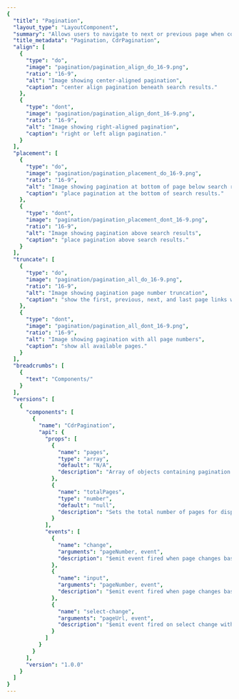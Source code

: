 ```yaml
---
{
  "title": "Pagination",
  "layout_type": "LayoutComponent",
  "summary": "Allows users to navigate to next or previous page when content is split into several pages",
  "title_metadata": "Pagination, CdrPagination",
  "align": [
    {
      "type": "do",
      "image": "pagination/pagination_align_do_16-9.png",
      "ratio": "16-9",
      "alt": "Image showing center-aligned pagination",
      "caption": "center align pagination beneath search results."
    },
    {
      "type": "dont",
      "image": "pagination/pagination_align_dont_16-9.png",
      "ratio": "16-9",
      "alt": "Image showing right-aligned pagination",
      "caption": "right or left align pagination."
    }
  ],
  "placement": [
    {
      "type": "do",
      "image": "pagination/pagination_placement_do_16-9.png",
      "ratio": "16-9",
      "alt": "Image showing pagination at bottom of page below search results",
      "caption": "place pagination at the bottom of search results."
    },
    {
      "type": "dont",
      "image": "pagination/pagination_placement_dont_16-9.png",
      "ratio": "16-9",
      "alt": "Image showing pagination above search results",
      "caption": "place pagination above search results."
    }
  ],
  "truncate": [
    {
      "type": "do",
      "image": "pagination/pagination_all_do_16-9.png",
      "ratio": "16-9",
      "alt": "Image showing pagination page number truncation",
      "caption": "show the first, previous, next, and last page links when possible. If not, use the degraded designs."
    },
    {
      "type": "dont",
      "image": "pagination/pagination_all_dont_16-9.png",
      "ratio": "16-9",
      "alt": "Image showing pagination with all page numbers",
      "caption": "show all available pages."
    }
  ],
  "breadcrumbs": [
    {
      "text": "Components/"
    }
  ],
  "versions": [
    {
      "components": [
        {
          "name": "CdrPagination",
          "api": {
            "props": [
              {
                "name": "pages",
                "type": "array",
                "default": "N/A",
                "description": "Array of objects containing pagination data. Objects have structure of { page: number, url: string }. Required."
              },
              {
                "name": "totalPages",
                "type": "number",
                "default": "null",
                "description": "Sets the total number of pages for displaying \"Page x of <totalPages>\". Sometimes the total number of pages is different than total page data objects in the pages array. For example, if only the next and previous pages are provided."
              }
            ],
            "events": [
              {
                "name": "change",
                "arguments": "pageNumber, event",
                "description": "$emit event fired when page changes based on user interaction by clicking a link or selecting an option from the select on mobile."
              },
              {
                "name": "input",
                "arguments": "pageNumber, event",
                "description": "$emit event fired when page changes based on user interaction by clicking a link or selecting an option from the select on mobile."
              },
              {
                "name": "select-change",
                "arguments": "pageUrl, event",
                "description": "$emit event fired on select change with the URL value of the selected option. Also triggers the 'change' event (above) with the selected page number."
              }
            ]
          }
        }
      ],
      "version": "1.0.0"
    }
  ]
}
---
```


<cdr-doc-tabs>
<template slot="Overview">
<cdr-doc-table-of-contents-shell>

Live code examples for **CdrPagination** can be found on [CodeSandbox](https://codesandbox.io/s/4jnw2l193x).

## Pagination @ SM, MD, LG

At the SM, MD, and LG breakpoints, pagination displays as a list of number text links with Prev and Next links when applicable.

<img :src="$withBase('/pagination/pagination_breakpoint_2x.png')" alt="Image showing full-sized pagination component" />

## Pagination @ XS

At the XS breakpoint, pagination adapts to a Select component using the native UI dropdown menu.

<img :src="$withBase('/pagination/pagination_breakpoint_xs_2x.png')" alt="Image showing responsive pagination component using Select element" />

## Degraded Pagination

For use when only prev and next data is available.

<img :src="$withBase('/pagination/pagination_degradation_2x.png')" alt="Image showing pagination with only previous and next data available" />

## Accessibility

To ensure that usage of this component complies with accessibility guidelines:

- Wrap the pagination links in a `<nav>` element to let screen readers recognize the pagination controls
- Inlcude `role=navigation` if the pagination component is not wrapped in a `<nav>`
- Add `aria-label="pagination"` to describe the type of navigation
- Indicate the active page by adding `aria-current="page"` to the link that points to the current page
- View these videos at [a11ymattters, Accessible Pagination](http://www.a11ymatters.com/pattern/pagination/). They demonstrate before and after pagination tests using a screen reader voiceover

<br />

This component has compliance WCAG guidelines by:
- [WCAG 2.4.8](https://www.w3.org/WAI/WCAG21/quickref/?versions=2.0&showtechniques=248#location): Information about the user's location within a set of Web pages is available
- [WCAG 3.2.3](https://www.w3.org/TR/UNDERSTANDING-WCAG20/consistent-behavior-consistent-locations.html): Navigation patterns follow a consistent pattern. Only position pagination component at the bottom of the page
- [WCAG 2.4.3](https://www.w3.org/WAI/WCAG21/quickref/?versions=2.0#qr-navigation-mechanisms-focus-order): Focus state receives focus in an order that preserves meaning
- [WCAG 2.4.7](https://www.w3.org/WAI/WCAG21/quickref/?versions=2.0#qr-navigation-mechanisms-focus-visible): Focus is visible
- [WCAG 2.5.5](https://www.w3.org/WAI/WCAG21/Understanding/target-size.html): Target size for pagination links are large enough for users to easily activate them

</cdr-doc-table-of-contents-shell>
</template>

<template slot="Guidelines">
<cdr-doc-table-of-contents-shell>

## Use When
- Providing navigation to break apart large quantities of content
- Breaking up search result pages into manageable sections

### Don't Use When

- Using lazy load or infinite scroll within an experience
- Switching between slides or content in a carousel
- Displaying editorial content. Instead, show entire article on one page

## Behavior

- Page number links are truncated as follows: [first] ... [current-1] [current] [current+1] ... [last]
- If there are 7 pages or fewer, all page number links will be shown
- Prev or Next text links are removed when the first or last page are active

Within pagination, link styles are adapted

- Text links are displayed as $text-color-primary-on-dark
- Prev and Next links use the small size for the caret-left and caret-right icons


### Do / Don't

By default, pagination is center aligned under category or search results content.

<do-dont :examples="$page.frontmatter.align" />

<br />

The primary placement for pagination is at the bottom of a page that displays rows of content.

<do-dont :examples="$page.frontmatter.placement" />

<br />

Use pagination logic to truncate link list, when possible.

<do-dont :examples="$page.frontmatter.truncate" />

### Responsiveness

Pagination adapts to a Select component with a native UI dropdown menu on XS breakpoints to provide a mobile-friendly experience.


</cdr-doc-table-of-contents-shell>
</template>

<template slot="API">
<cdr-doc-table-of-contents-shell>

## Props
<cdr-doc-api type="prop" :api-data="$page.frontmatter.versions[0].components[0].api.props" />

## Events

<cdr-doc-api type="event" :api-data="$page.frontmatter.versions[0].components[0].api.events" />

## Usage

The **CdrPagination** component provides a current page number control and renders a list of links. The current page value should be bound using `v-model` in your app.

You will need to enable navigation manually for pagination to work at mobile widths (see below).

The **CdrPagination** component does not make data calls, render or track paginated data, or handle routing beyond simple anchor links. However, it does emit events if you need to customize routing or need to add additional application logic. See section below, "Usage with Vue Router".

### Responsive Behavior and Navigation

The responsive behavior for the **CdrPagination** component automatically converts to **CdrSelect** component rather than a list of links. Values for the **CdrSelect** component are the provided page URL.

If not using Vue Router (see "Usage with Vue Router" below) you will need to manually update window location by using the `select-change` event.

```vue
<template>
  ...
     <cdr-pagination
       :pages="pageData"
       :total-pages="pageData.length"
       v-model="ex1Page"
       @select-change="selectNavigate"      
     />
  ...
</template>

<script>
import { CdrPagination } from '@rei/cedar';
export default {
  ...
  components: {
     CdrPagination  
  },
  data() {
    Return {
      ex1Page: 1,
      pageData: [
        { page: 1, url: 'https://www.rei.com/search?page=1' },
        { page: 2, url: 'https://www.rei.com/search?page=2' },
        { page: 3, url: 'https://www.rei.com/search?page=3' }
      ]
    };
  },
  methods: {
    selectNavigate(url, e) {
      window.location = url;
    },
  },
}
</script>
```

### SEO

For best SEO support, use of pagination requires additional markup and logic in the `<head>` of the page.

See REI's SEO Confluence page on [pagination](https://confluence.rei.com/display/SI/Pagination+Tag+Implementation) for information on implementing this correctly on your page.

Note that REI has chosen HTML `<link>` elements instead of HTTP headers. Make sure to use fully qualified absolute URLs in the `<link>` elements instead of relative URLs.

For general recommendations view Google's Search Console page, [Indicating paginated content to Google](https://support.google.com/webmasters/answer/1663744?hl=en).


</cdr-doc-table-of-contents-shell>
</template>

</cdr-doc-tabs>

